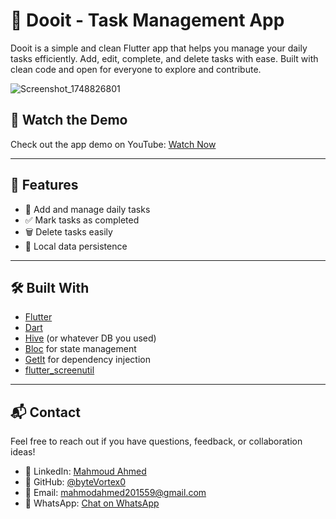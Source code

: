 # 📝 Dooit - Task Management App

Dooit is a simple and clean Flutter app that helps you manage your daily tasks efficiently. Add, edit, complete, and delete tasks with ease. Built with clean code and open for everyone to explore and contribute.

![Screenshot_1748826801](https://github.com/user-attachments/assets/11a7bb4d-6501-47c6-811c-b3f19165767c)



## 🎥 Watch the Demo
Check out the app demo on YouTube: [Watch Now](https://www.youtube.com/watch?v=YOUR_VIDEO_ID)

---

## 🚀 Features

- 🧠 Add and manage daily tasks
- ✅ Mark tasks as completed
- 🗑️ Delete tasks easily
- 💾 Local data persistence

---

## 🛠️ Built With

- [Flutter](https://flutter.dev/)
- [Dart](https://dart.dev/)
- [Hive](https://docs.hivedb.dev/) (or whatever DB you used)
- [Bloc](https://bloclibrary.dev/) for state management
- [GetIt](https://pub.dev/packages/get_it) for dependency injection
- [flutter_screenutil](https://pub.dev/packages/flutter_screenutil)

---

## 📬 Contact

Feel free to reach out if you have questions, feedback, or collaboration ideas!

- 💼 LinkedIn: [Mahmoud Ahmed](https://www.linkedin.com/in/bytevortex0)
- 🐙 GitHub: [@byteVortex0](https://github.com/byteVortex0)
- 📧 Email: mahmodahmed201559@gmail.com
- 💬 WhatsApp: [Chat on WhatsApp](https://wa.me/201018452234)

